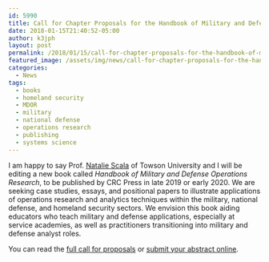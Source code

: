 ```yaml
---
id: 5990
title: Call for Chapter Proposals for the Handbook of Military and Defense Operations Research
date: 2018-01-15T21:40:52-05:00
author: k3jph
layout: post
permalink: /2018/01/15/call-for-chapter-proposals-for-the-handbook-of-military-and-defense-operations-research/
featured_image: /assets/img/news/call-for-chapter-proposals-for-the-handbook-of-military-and-defense-operations-research.webp
categories:
  - News
tags:
  - books
  - homeland security
  - MDOR
  - military
  - national defense
  - operations research
  - publishing
  - systems science
---
```

I am happy to say Prof. [Natalie Scala](https://www.drnataliescala.com/)
of Towson University and I will be editing a new book called _Handbook
of Military and Defense Operations Research_, to be published by
CRC Press in late 2019 or early 2020. We are seeking case studies,
essays, and positional papers to illustrate applications of operations
research and analytics techniques within the military, national
defense, and homeland security sectors. We envision this book aiding
educators who teach military and defense applications, especially
at service academies, as well as practitioners transitioning into
military and defense analyst roles.

You can read the [full call for proposals](/mdor) or [submit your
abstract online](http://bit.ly/MDORAbstracts).
